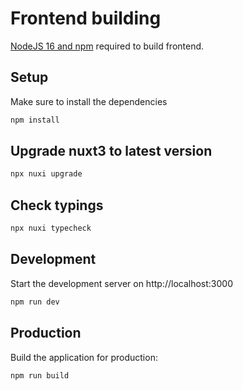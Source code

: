 # Frontend building
[NodeJS 16 and npm](https://nodejs.org/en/) required to build frontend.

## Setup

Make sure to install the dependencies

```bash
npm install
```

## Upgrade nuxt3 to latest version
```bash
npx nuxi upgrade
```

## Check typings
```bash
npx nuxi typecheck
```

## Development

Start the development server on http://localhost:3000

```bash
npm run dev
```

## Production

Build the application for production:

```bash
npm run build
```